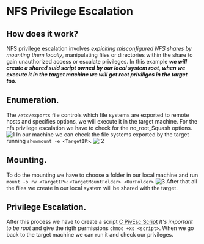 # NFS Privilege Escalation
## How does it work?
NFS privilege escalation involves _exploiting misconfigured NFS shares by mounting them locally_, manipulating files or directories within the share to gain unauthorized access or escalate privileges.
In this example ***we will create a shared suid script owned by our local system root, when we execute it in the target machine we will get root priviliges in the target too.***

## Enumeration.
The `/etc/exports` file controls which file systems are exported to remote hosts and specifies options, we will execute it in the target machine. For the nfs privilege escalation we have to check for the no_root_Squash options.
![1](https://github.com/alejandro-pentest/Privilege-Escalation-Cheat-sheet/assets/161533623/c2c53348-0fd8-41a1-a8ad-479f14e3123b)
In our machine we can check the file systems exported by the target running `showmount -e <TargetIP>`.
![`2](https://github.com/alejandro-pentest/Privilege-Escalation-Cheat-sheet/assets/161533623/585db69d-4045-4620-ae4d-c40c247543b2)

## Mounting.
To do the mounting we have to choose a folder in our local machine and run `mount -o rw <TargetIP>:<TargetMountFolder> <OurFolder>`
![3](https://github.com/alejandro-pentest/Privilege-Escalation-Cheat-sheet/assets/161533623/04064d0f-fa94-4438-9f51-dacdd6d8165e)
After that all the files we create in our local system will be shared with the target.

## Privilege Escalation.
After this process we have to create a script [C PivEsc Script](https://github.com/alejandro-pentest/Fundamentals/blob/main/Privilege%20Escalation%20Code.md) _It's important to be root_ and give the rigth permissions `chmod +xs <script>`. When we go back to the target machine we can run it and check our privileges.
